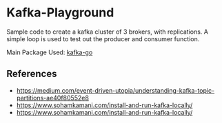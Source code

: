 # Kafka-Playground

Sample code to create a kafka cluster of 3 brokers, with replications. A simple loop is used to test out the producer and consumer function.

Main Package Used: [kafka-go](https://github.com/segmentio/kafka-go)

## References

- https://medium.com/event-driven-utopia/understanding-kafka-topic-partitions-ae40f80552e8
- https://www.sohamkamani.com/install-and-run-kafka-locally/
- https://www.sohamkamani.com/install-and-run-kafka-locally/
